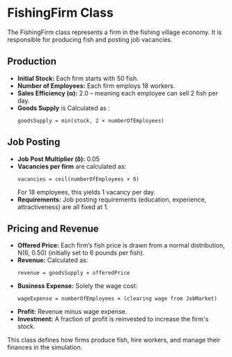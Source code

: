 # FishingFirm Class

The FishingFirm class represents a firm in the fishing village economy. It is responsible for producing fish and posting job vacancies.

## Production
- **Initial Stock:** Each firm starts with 50 fish.
- **Number of Employees:** Each firm employs 18 workers.
- **Sales Efficiency (α):** 2.0 – meaning each employee can sell 2 fish per day.
- **Goods Supply** is Calculated as :
  ```
  goodsSupply = min(stock, 2 × numberOfEmployees)
  ``` 

## Job Posting
- **Job Post Multiplier (δ):** 0.05  
- **Vacancies per firm** are calculated as:  
  ```
  vacancies = ceil(numberOfEmployees × δ)
  ```
  For 18 employees, this yields 1 vacancy per day.
- **Requirements:** Job posting requirements (education, experience, attractiveness) are all fixed at 1.

## Pricing and Revenue
- **Offered Price:** Each firm’s fish price is drawn from a normal distribution, N(6, 0.50) (initially set to 6 pounds per fish).
- **Revenue:** Calculated as:
  ```
  revenue = goodsSupply × offeredPrice
  ``` 
- **Business Expense:** Solely the wage cost:
  ```
  wageExpense = numberOfEmployees × (clearing wage from JobMarket)
  ``` 
- **Profit:** Revenue minus wage expense.
- **Investment:** A fraction of profit is reinvested to increase the firm's stock.

This class defines how firms produce fish, hire workers, and manage their finances in the simulation.



  
